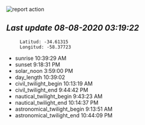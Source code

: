 ![report action](https://github.com/matiasz8/actions-for-reports/workflows/report%20action/badge.svg?branch=develop) 


## *****Last update 08-08-2020 03:19:22*****



		 Latitud: -34.61315
		 Longitud: -58.37723

 - sunrise 	 10:39:29 AM
 - sunset 	 9:18:31 PM
 - solar_noon 	 3:59:00 PM
 - day_length 	 10:39:02
 - civil_twilight_begin 	 10:13:19 AM
 - civil_twilight_end 	 9:44:42 PM
 - nautical_twilight_begin 	 9:43:23 AM
 - nautical_twilight_end 	 10:14:37 PM
 - astronomical_twilight_begin 	 9:13:51 AM
 - astronomical_twilight_end 	 10:44:09 PM
